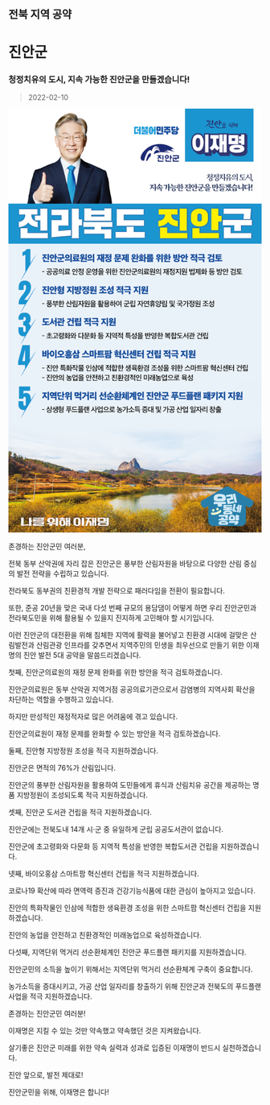 ## 전북 지역 공약

# 진안군

### 청정치유의 도시, 지속 가능한 진안군을 만들겠습니다!  
> 2022-02-10

![진안군 지역공약](./005_013_014.png)

존경하는 진안군민 여러분,

 

전북 동부 산악권에 자리 잡은 진안군은 풍부한 산림자원을 바탕으로 다양한 산림 중심의 발전 전략을 수립하고 있습니다. 

전라북도 동부권의 친환경적 개발 전략으로 패러다임을 전환이 필요합니다.

 

또한, 준공 20년을 맞은 국내 다섯 번째 규모의 용담댐이 어떻게 하면 우리 진안군민과 전라북도민을 위해 활용될 수 있을지 진지하게 고민해야 할 시기입니다.

 

이런 진안군의 대전환을 위해 침체한 지역에 활력을 불어넣고 친환경 시대에 걸맞은 산림발전과 산림관광 인프라를 갖추면서 지역주민의 민생을 최우선으로 만들기 위한 이재명의 진안 발전 5대 공약을 말씀드리겠습니다. 

 

첫째, 진안군의료원의 재정 문제 완화를 위한 방안을 적극 검토하겠습니다. 

 

진안군의료원은 동부 산악권 지역거점 공공의료기관으로서 감염병의 지역사회 확산을 차단하는 역할을 수행하고 있습니다. 

하지만 만성적인 재정적자로 많은 어려움에 겪고 있습니다. 

진안군의료원이 재정 문제를 완화할 수 있는 방안을 적극 검토하겠습니다.

 

둘째, 진안형 지방정원 조성을 적극 지원하겠습니다.  

 

진안군은 면적의 76%가 산림입니다. 

진안군의 풍부한 산림자원을 활용하여 도민들에게 휴식과 산림치유 공간을 제공하는 명품 지방정원이 조성되도록 적극 지원하겠습니다. 

 

셋째, 진안군 도서관 건립을 적극 지원하겠습니다.   

 

진안군에는 전북도내 14개 시·군 중 유일하게 군립 공공도서관이 없습니다.

진안군에 초고령화와 다문화 등 지역적 특성을 반영한 복합도서관 건립을 지원하겠습니다. 

 

넷째, 바이오홍삼 스마트팜 혁신센터 건립을 적극 지원하겠습니다. 

 

코로나19 확산에 따라 면역력 증진과 건강기능식품에 대한 관심이 높아지고 있습니다.

진안의 특화작물인 인삼에 적합한 생육환경 조성을 위한 스마트팜 혁신센터 건립을 지원하겠습니다. 

진안의 농업을 안전하고 친환경적인 미래농업으로 육성하겠습니다.

 

다섯째, 지역단위 먹거리 선순환체계인 진안군 푸드플랜 패키지를 지원하겠습니다. 

 

진안군민의 소득을 높이기 위해서는 지역단위 먹거리 선순환체계 구축이 중요합니다. 

농가소득을 증대시키고, 가공 산업 일자리를 창출하기 위해 진안군과 전북도의 푸드플랜 사업을 적극 지원하겠습니다.  

 

 

존경하는 진안군민 여러분!

 

이재명은 지킬 수 있는 것만 약속했고 약속했던 것은 지켜왔습니다.

살기좋은 진안군 미래를 위한 약속 실력과 성과로 입증된 이재명이 반드시 실천하겠습니다.

 

진안 앞으로, 발전 제대로!

진안군민을 위해, 이재명은 합니다! 

						